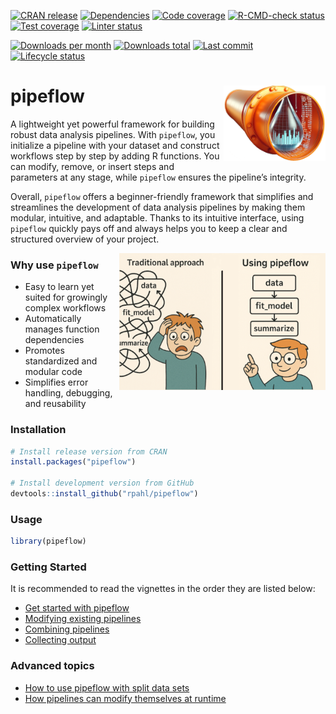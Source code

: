 
<!-- README.md is generated from README.Rmd. Please edit that file -->
<!-- badges: start -->

[![CRAN
release](https://www.r-pkg.org/badges/version/pipeflow)](https://cran.r-project.org/package=pipeflow)
[![Dependencies](https://tinyverse.netlify.app/badge/pipeflow)](https://CRAN.R-project.org/package=pipeflow)
[![Code
coverage](https://codecov.io/gh/rpahl/pipeflow/branch/main/graph/badge.svg)](https://app.codecov.io/gh/rpahl/pipeflow)
[![R-CMD-check
status](https://github.com/rpahl/pipeflow/workflows/R-CMD-check/badge.svg)](https://github.com/rpahl/pipeflow/actions)
[![Test
coverage](https://github.com/rpahl/pipeflow/workflows/test-coverage/badge.svg)](https://github.com/rpahl/pipeflow/actions)
[![Linter
status](https://github.com/rpahl/pipeflow/workflows/lint/badge.svg)](https://github.com/rpahl/pipeflow/actions)
<!-- [![CRAN checks](https://badges.cranchecks.info/summary/pipeflow.svg)](https://cran.r-project.org/web/checks/check_results_pipeflow.html) -->
[![Downloads per
month](https://cranlogs.r-pkg.org/badges/last-month/pipeflow)](https://cran.r-project.org/package=pipeflow)
[![Downloads
total](https://cranlogs.r-pkg.org/badges/grand-total/pipeflow)](https://cran.r-project.org/package=pipeflow)
[![Last
commit](https://img.shields.io/github/last-commit/rpahl/pipeflow.svg)](https://github.com/rpahl/pipeflow/commits/main)
[![Lifecycle
status](https://img.shields.io/badge/lifecycle-experimental-orange.svg)](https://lifecycle.r-lib.org/articles/stages.html#experimental)

<!-- badges: end -->

# pipeflow <img src="man/figures/logo.png" alt="logo" align="right" width="163" height="121"/>

A lightweight yet powerful framework for building robust data analysis
pipelines. With `pipeflow`, you initialize a pipeline with your dataset
and construct workflows step by step by adding R functions. You can
modify, remove, or insert steps and parameters at any stage, while
`pipeflow` ensures the pipeline’s integrity.

Overall, `pipeflow` offers a beginner-friendly framework that simplifies
and streamlines the development of data analysis pipelines by making
them modular, intuitive, and adaptable. Thanks to its intuitive
interface, using `pipeflow` quickly pays off and always helps you to
keep a clear and structured overview of your project.

<img src="man/figures/cartoon.png" alt="cartoon" align="right" width="330"/>

### Why use `pipeflow`

- Easy to learn yet suited for growingly complex workflows
- Automatically manages function dependencies
- Promotes standardized and modular code
- Simplifies error handling, debugging, and reusability

### Installation

``` r
# Install release version from CRAN
install.packages("pipeflow")

# Install development version from GitHub
devtools::install_github("rpahl/pipeflow")
```

### Usage

``` r
library(pipeflow)
```

### Getting Started

It is recommended to read the vignettes in the order they are listed
below:

- [Get started with
  pipeflow](https://rpahl.github.io/pipeflow/articles/v01-get-started.html)
- [Modifying existing
  pipelines](https://rpahl.github.io/pipeflow/articles/v02-modify-pipeline.html)
- [Combining
  pipelines](https://rpahl.github.io/pipeflow/articles/v03-combine-pipelines.html)
- [Collecting
  output](https://rpahl.github.io/pipeflow/articles/v04-collect-output.html)

### Advanced topics

- [How to use pipeflow with split data
  sets](https://rpahl.github.io/pipeflow/articles/v05-split-and-combine.html)
- [How pipelines can modify themselves at
  runtime](https://rpahl.github.io/pipeflow/articles/v06-self-modify-pipeline.html)
